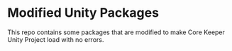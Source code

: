 # Modified Unity Packages
This repo contains some packages that are modified to make Core Keeper Unity Project load with no errors.
